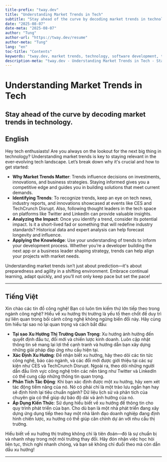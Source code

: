 ```yaml
---
title-prefix: "tway.dev"
title: "Understanding Market Trends in Tech"
subtitle: "Stay ahead of the curve by decoding market trends in technology."
date: "2025-08-07"
date-meta: "2025-08-07"
author: "Tung"
author-url: "https://tway.dev/resume"
author-meta: "Tung"
lang: "en"
toc-title: "Contents"
keywords: "tway.dev, market trends, technology, software development, tech strategy"
description-meta: "tway.dev - Understanding Market Trends in Tech - Stay ahead of the curve by decoding market trends in technology."
---
```


# Understanding Market Trends in Tech
## Stay ahead of the curve by decoding market trends in technology.

## English
Hey tech enthusiasts! Are you always on the lookout for the next big thing in technology? Understanding market trends is key to staying relevant in the ever-evolving tech landscape. Let’s break down why it's crucial and how to get started:

- **Why Market Trends Matter**: Trends influence decisions on investments, innovations, and business strategies. Staying informed gives you a competitive edge and guides you in building solutions that meet current demands.
- **Identifying Trends**: To recognize trends, keep an eye on tech news, industry reports, and innovations showcased at events like CES and TechCrunch Disrupt. Also, following thought leaders in the tech space on platforms like Twitter and LinkedIn can provide valuable insights.
- **Analyzing the Impact**: Once you identify a trend, consider its potential impact. Is it a short-lived fad or something that will redefine industry standards? Historical data and expert analysis can help forecast longevity and influence.
- **Applying the Knowledge**: Use your understanding of trends to inform your development process. Whether you’re a developer building the next app or a business leader shaping strategy, trends can help align your projects with market needs.

Understanding market trends isn’t just about prediction—it's about preparedness and agility in a shifting environment. Embrace continual learning, adapt quickly, and you’ll not only keep pace but set the pace!

---

## Tiếng Việt
Xin chào các tín đồ công nghệ! Bạn có luôn tìm kiếm thứ lớn tiếp theo trong ngành công nghệ? Hiểu về xu hướng thị trường là yếu tố then chốt để duy trì sự liên quan trong bối cảnh công nghệ không ngừng biến đổi này. Hãy cùng tìm hiểu tại sao nó lại quan trọng và cách bắt đầu:

- **Tại sao Xu Hướng Thị Trường Quan Trọng**: Xu hướng ảnh hưởng đến quyết định đầu tư, đổi mới và chiến lược kinh doanh. Luôn cập nhật thông tin sẽ mang lại lợi thế cạnh tranh và hướng dẫn bạn xây dựng những giải pháp đáp ứng nhu cầu hiện tại.
- **Xác Định Xu Hướng**: Để nhận biết xu hướng, hãy theo dõi các tin tức công nghệ, báo cáo ngành, và các đổi mới được giới thiệu tại các sự kiện như CES và TechCrunch Disrupt. Ngoài ra, theo dõi những người dẫn đầu lĩnh vực công nghệ trên các nền tảng như Twitter và LinkedIn có thể cung cấp những thông tin quan trọng.
- **Phân Tích Tác Động**: Khi bạn xác định được một xu hướng, hãy xem xét tác động tiềm năng của nó. Nó có phải chỉ là một trào lưu ngắn hạn hay sẽ định hình lại tiêu chuẩn ngành? Dữ liệu lịch sử và phân tích của chuyên gia có thể giúp dự báo độ dài và ảnh hưởng của nó.
- **Áp Dụng Kiến Thức**: Sử dụng hiểu biết về xu hướng để thông tin cho quy trình phát triển của bạn. Cho dù bạn là một nhà phát triển đang xây dựng ứng dụng tiếp theo hay một nhà lãnh đạo doanh nghiệp đang định hình chiến lược, xu hướng có thể giúp căn chỉnh dự án với nhu cầu thị trường.

Hiểu biết về xu hướng thị trường không chỉ là tiên đoán—đó là sự chuẩn bị và nhanh nhạy trong một môi trường thay đổi. Hãy đón nhận việc học hỏi liên tục, thích nghi nhanh chóng, và bạn sẽ không chỉ đuổi theo mà còn dẫn dầu xu hướng!

---